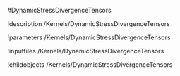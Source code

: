 <!-- MOOSE Object Documentation Stub: Remove this when content is added. -->
#DynamicStressDivergenceTensors

!description /Kernels/DynamicStressDivergenceTensors

!parameters /Kernels/DynamicStressDivergenceTensors

!inputfiles /Kernels/DynamicStressDivergenceTensors

!childobjects /Kernels/DynamicStressDivergenceTensors
